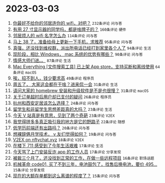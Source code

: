 # 2023-03-03

1. [你最好不给你的邻居连你的 wifi，对吧？](https://www.v2ex.com/t/920707) `232条评论` `问与答`
1. [有用 27 寸显示器的同学吗，都是啥牌子的？](https://www.v2ex.com/t/920719) `160条评论` `硬件`
1. [邻居烦人的 wifi 名字怎么办](https://www.v2ex.com/t/920715) `114条评论` `问与答`
1. [马上 38 了，准备给母上更新一下手机，求推荐](https://www.v2ex.com/t/920702) `95条评论` `问与答`
1. [真强，还没找到维权群，派出所电话已经打到家里各个人了](https://www.v2ex.com/t/920746) `94条评论` `生活`
1. [现阶段，相比 Windows， mac 系统的优势有哪些？](https://www.v2ex.com/t/920796) `90条评论` `问与答`
1. [情感大师们进。。](https://www.v2ex.com/t/920725) `87条评论` `生活`
1. [Mac Everything [文件搜索工具] 已上架 App store，支持买断和离线使用](https://www.v2ex.com/t/920712) `64条评论` `macOS`
1. [唉，招不到人，钱少要求高](https://www.v2ex.com/t/920862) `49条评论` `程序员`
1. [周五了， 大家这会都在干啥？进来侃一会](https://www.v2ex.com/t/920879) `31条评论` `生活`
1. [请问大家的 homebrew 安装和升级软件是不是也很慢？](https://www.v2ex.com/t/920873) `31条评论` `macOS`
1. [关于订单超时后用户却已支付的疑问](https://www.v2ex.com/t/920860) `26条评论` `程序员`
1. [杭州和西安定居该怎么选择？](https://www.v2ex.com/t/920776) `24条评论` `问与答`
1. [留学生和非留学生思想差距真的大吗？](https://www.v2ex.com/t/920806) `23条评论` `生活`
1. [今天 V 站真是有意思，见到了两个奇葩](https://www.v2ex.com/t/920737) `23条评论` `V2EX`
1. [我觉得拼多多真正吸引我的地方是它的野路子](https://www.v2ex.com/t/920750) `22条评论` `随想`
1. [低学历前端还有出路吗？](https://www.v2ex.com/t/920739) `20条评论` `问与答`
1. [想裸辞俩月学技术， v 友们觉得如何？](https://www.v2ex.com/t/920917) `19条评论` `问与答`
1. [V2EX on nftychat.xyz](https://www.v2ex.com/t/920829) `18条评论` `V2EX`
1. [在楼下 711 感受到了今年生活艰难](https://www.v2ex.com/t/920835) `17条评论` `生活`
1. [今天骂了上门安装反诈 app 的工作人员](https://www.v2ex.com/t/920765) `17条评论` `分享发现`
1. [被裁三个月了，还没找到正常的工作，在做一些远程项目](https://www.v2ex.com/t/920777) `16条评论` `职场话题`
1. [机械革命 code01, 买了不到三年，电池鼓包了，找售后换电池，要价 495...](https://www.v2ex.com/t/920818) `15条评论` `分享发现`
1. [现在的大额存单都到这么离谱的程度了？](https://www.v2ex.com/t/920792) `15条评论` `问与答`
